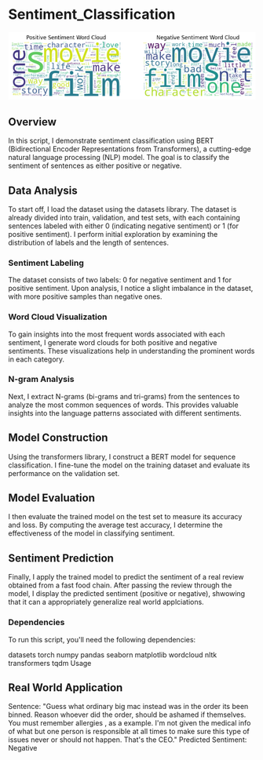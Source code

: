 # Sentiment_Classification

![Word Clouds](images/word_clouds.png)

## Overview
In this script, I demonstrate sentiment classification using BERT (Bidirectional Encoder Representations from Transformers), a cutting-edge natural language processing (NLP) model. The goal is to classify the sentiment of sentences as either positive or negative.

## Data Analysis
To start off, I load the dataset using the datasets library. The dataset is already divided into train, validation, and test sets, with each containing sentences labeled with either 0 (indicating negative sentiment) or 1 (for positive sentiment). I perform initial exploration by examining the distribution of labels and the length of sentences.

### Sentiment Labeling
The dataset consists of two labels: 0 for negative sentiment and 1 for positive sentiment. Upon analysis, I notice a slight imbalance in the dataset, with more positive samples than negative ones.

### Word Cloud Visualization
To gain insights into the most frequent words associated with each sentiment, I generate word clouds for both positive and negative sentiments. These visualizations help in understanding the prominent words in each category.

### N-gram Analysis
Next, I extract N-grams (bi-grams and tri-grams) from the sentences to analyze the most common sequences of words. This provides valuable insights into the language patterns associated with different sentiments.

## Model Construction
Using the transformers library, I construct a BERT model for sequence classification. I fine-tune the model on the training dataset and evaluate its performance on the validation set.

## Model Evaluation
I then evaluate the trained model on the test set to measure its accuracy and loss. By computing the average test accuracy, I determine the effectiveness of the model in classifying sentiment.

## Sentiment Prediction
Finally, I apply the trained model to predict the sentiment of a real review obtained from a fast food chain. After passing the review through the model, I display the predicted sentiment (positive or negative), shwowing that it can a appropriately generalize real world applciations. 

### Dependencies
To run this script, you'll need the following dependencies:

datasets
torch
numpy
pandas
seaborn
matplotlib
wordcloud
nltk
transformers
tqdm
Usage


## Real World Application

Sentence: "Guess what ordinary big mac instead was in the order its been binned. Reason whoever did the order, should be ashamed if themselves. You must remember allergies , as a example. I'm not given the medical info of what but one person is responsible at all times to make sure this type of issues never or should not happen. That's the CEO."
Predicted Sentiment: Negative
